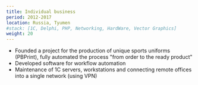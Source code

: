 ```yaml
---
title: Individual business
period: 2012-2017
location: Russia, Tyumen
#stack: [1C, Delphi, PHP, Networking, HardWare, Vector Graphics]
weight: 20
---
```


- Founded a project for the production of unique sports uniforms (PBPrint), fully automated the process "from order to the ready product"
- Developed software for workflow automation
- Maintenance of 1C servers, workstations and connecting remote offices into a single network (using VPN)
